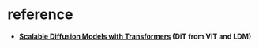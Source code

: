 # reference
- **[Scalable Diffusion Models with Transformers](https://www.wpeebles.com/DiT) (DiT from ViT and LDM)**